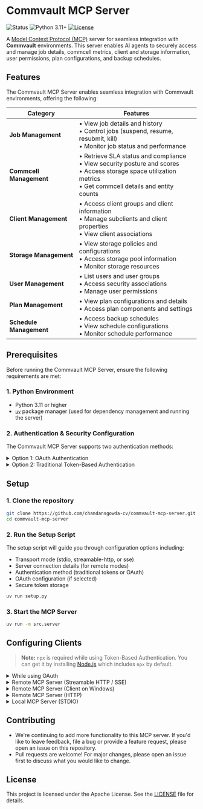 # Commvault MCP Server

![Status](https://img.shields.io/badge/status-active-brightgreen)
![Python 3.11+](https://img.shields.io/badge/python-3.11%2B-blue)
[![License](https://img.shields.io/badge/License-Apache_2.0-red.svg)](https://opensource.org/licenses/Apache-2.0)

A [Model Context Protocol (MCP)](https://modelcontextprotocol.org/) server for seamless integration with **Commvault** environments. This server enables AI agents to securely access and manage job details, commcell metrics, client and storage information, user permissions, plan configurations, and backup schedules.


## Features

The Commvault MCP Server enables seamless integration with Commvault environments, offering the following:

| Category | Features |
|----------|----------|
| **Job Management** | • View job details and history<br>• Control jobs (suspend, resume, resubmit, kill)<br>• Monitor job status and performance |
| **Commcell Management** | • Retrieve SLA status and compliance<br>• View security posture and scores<br>• Access storage space utilization metrics<br>• Get commcell details and entity counts |
| **Client Management** | • Access client groups and client information<br>• Manage subclients and client properties<br>• View client associations |
| **Storage Management** | • View storage policies and configurations<br>• Access storage pool information<br>• Monitor storage resources |
| **User Management** | • List users and user groups<br>• Access security associations<br>• Manage user permissions |
| **Plan Management** | • View plan configurations and details<br>• Access plan components and settings |
| **Schedule Management** | • Access backup schedules<br>• View schedule configurations<br>• Monitor schedule performance |


## Prerequisites

Before running the Commvault MCP Server, ensure the following requirements are met:

### 1. Python Environment

* Python 3.11 or higher
* [`uv`](https://github.com/astral-sh/uv) package manager (used for dependency management and running the server)

### 2. Authentication & Security Configuration

The Commvault MCP Server supports two authentication methods:

<details>
<summary>Option 1: OAuth Authentication</summary>
<br/>

> **Note:** OAuth authentication is only supported for Commvault environments running **SP42 CU 27 and above**.
> OAuth must be properly configured in the CommServe before using this option.

When using OAuth authentication, you'll need:

* **Authorization Endpoint:** The authorization URL for your OAuth provider
* **Token Endpoint:** The token exchange URL for your OAuth provider  
* **Client ID:** Your OAuth application's client identifier
* **Client Secret:** Your OAuth application's client secret
* **JWKS URI:** The JSON Web Key Set URI for token validation
* **Required Scopes:** Required OAuth scopes
* **Base URL:** Base URL of the MCP Server

> **Important:** The redirect URI must be set to `OAUTH_BASE_URL/auth/callback` in your OAuth provider's app/client configuration.
</details>

<details>
<summary>Option 2: Traditional Token-Based Authentication</summary>
<br/>

The following values will be collected during the setup process:

* **Commvault Access Credentials:**
  You need a valid `access_token` and `refresh_token` to authenticate with the Commvault API.
  Learn how to generate these tokens here: [Creating an Access Token – Commvault Docs](https://documentation.commvault.com/11.38/expert/creating_access_token.html)
  
* **Secret Key:**
  This secret must be included by the **MCP Client** in the `Authorization` header of all tool requests.
  It acts as a security layer for tool access in remote server. You can set your own.
</details>

## Setup

### 1. Clone the repository

```bash
git clone https://github.com/chandansgowda-cv/commvault-mcp-server.git
cd commvault-mcp-server
```

### 2. Run the Setup Script

The setup script will guide you through configuration options including:
- Transport mode (stdio, streamable-http, or sse)
- Server connection details (for remote modes)
- Authentication method (traditional tokens or OAuth)
- OAuth configuration (if selected)
- Secure token storage

```bash
uv run setup.py
```

### 3. Start the MCP Server

```bash
uv run -m src.server
```

## Configuring Clients

> **Note:** `npx` is required while using Token-Based Authentication. You can get it by installing [Node.js](https://nodejs.org/) which includes `npx` by default.

<details>
<summary>While using OAuth</summary>
<br/>

Refer to your AI client’s documentation for integration steps. For example, Claude requires specifying a server name and the MCP server URL in its connector configuration.

</details>

<details>
<summary>Remote MCP Server (Streamable HTTP / SSE)</summary>

```json
{
  "mcpServers": {
    "Commvault": {
      "command": "npx",
      "args": ["mcp-remote", "HOST:PORT/mcp", "--header", "Authorization: <secret stored in server keyring>"]
    }
  }
}

```
</details>

<details>
<summary>Remote MCP Server (Client on Windows)</summary>

```json
{
  "mcpServers": {
    "Commvault": {
      "command": "cmd",
      "args": ["/c", "npx", "mcp-remote", "HOST:PORT/mcp", "--header", "Authorization: <secret stored in server keyring>"]
    }
  }
}

```
</details>

<details>
<summary>Remote MCP Server (HTTP)</summary>

```json
{
  "mcpServers": {
    "Commvault": {
      "command": "npx",
      "args": ["mcp-remote", "HOST:PORT/mcp", "--header", "Authorization: <secret stored in server keyring>", "--allow-http"]
    }
  }
}

```
</details>

<details>
<summary>Local MCP Server (STDIO)</summary>

```json
{
  "mcpServers": {
    "Commvault": {
      "command": "C:\\YOUR\\PATH\\TO\\commvault-mcp-server\\.venv\\bin\\python",
      "args": [
        "C:\\YOUR\\PATH\\TO\\commvault-mcp-server\\src\\server.py"
      ]
    }
  }
}


```
</details>

## Contributing

- We're continuing to add more functionality to this MCP server. If you'd like to leave feedback, file a bug or provide a feature request, please open an issue on this repository.
- Pull requests are welcome! For major changes, please open an issue first to discuss what you would like to change.

## License

This project is licensed under the Apache License. See the [LICENSE](./LICENSE) file for details.
